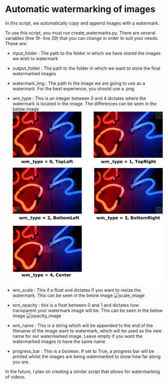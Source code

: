 # Automatic watermarking of images

In this script, we automatically copy and append images with a watermark. 

To use this script, you must run create_watermarks.py. There are several variables (line 19- line 29) that you can change in order to suit your needs. These are:

- input_folder : The path to the folder in which we have stored the images we wish to watermark
- output_folder : The path to the folder in which we want to store the final watermarked images
- watermark_img : The path to the image we are going to use as a watermark. For the best experience, you should use a .png
- wm_type       : This is an integer between 0 and 4 dictates where the watermark is located in the image. The differences can be seen in the below image
![type_image](readme_img/wm_type.jpg)

- wm_scale     : This if a float and dictates if you want to resize the watermark. This can be seen in the below image
![scale_image](readme_img/wm_scale.jpg)

- wm_opacity   : this is a float between 0 and 1 and dictates how transparent your watermark image will be. This can be seen in the below image
![opacity_image](readme_img/wm_opacity.jpg)

- wm_name     : This is a string which will be appended to the end of the filename of the image want to watermark, which will be used as the new name for our watermarked image. Leave empty if you want the watermarked images to have the same name

- progress_bar   : This is a boolean. If set to True, a progress bar will be printed whilst the images are being watermarked to show how far along you are.


In the future, I plan on creating a similar script that allows for watermarking of videos.
